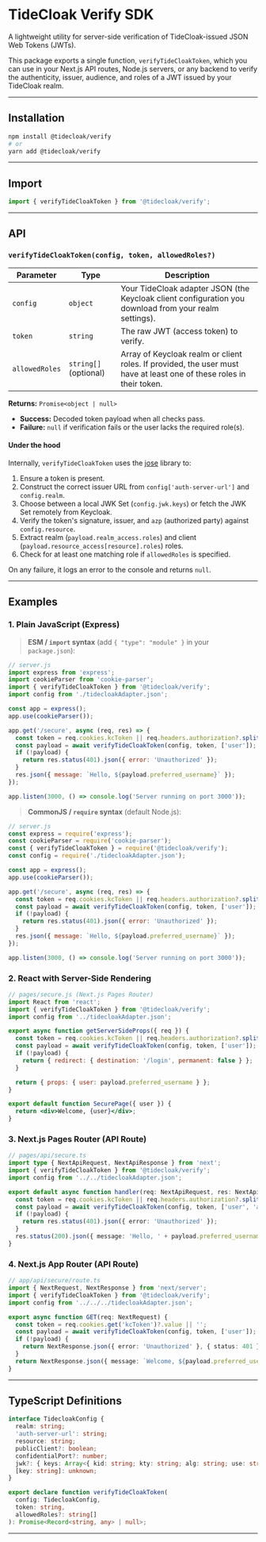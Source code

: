 # TideCloak Verify SDK

A lightweight utility for server-side verification of TideCloak-issued JSON Web Tokens (JWTs).

This package exports a single function, `verifyTideCloakToken`, which you can use in your Next.js API routes, Node.js servers, or any backend to verify the authenticity, issuer, audience, and roles of a JWT issued by your TideCloak realm.

---

## Installation

```bash
npm install @tidecloak/verify
# or
yarn add @tidecloak/verify
```

---

## Import

```ts
import { verifyTideCloakToken } from '@tidecloak/verify';
```

---

## API

### `verifyTideCloakToken(config, token, allowedRoles?)`

| Parameter      | Type                  | Description                                                                                                          |
| -------------- | --------------------- | -------------------------------------------------------------------------------------------------------------------- |
| `config`       | `object`              | Your TideCloak adapter JSON (the Keycloak client configuration you download from your realm settings).               |
| `token`        | `string`              | The raw JWT (access token) to verify.                                                                                |
| `allowedRoles` | `string[]` (optional) | Array of Keycloak realm or client roles. If provided, the user must have at least one of these roles in their token. |

**Returns:**
`Promise<object | null>`

* **Success:** Decoded token payload when all checks pass.
* **Failure:** `null` if verification fails or the user lacks the required role(s).

#### Under the hood

Internally, `verifyTideCloakToken` uses the [jose](https://github.com/panva/jose) library to:

1. Ensure a token is present.
2. Construct the correct issuer URL from `config['auth-server-url']` and `config.realm`.
3. Choose between a local JWK Set (`config.jwk.keys`) or fetch the JWK Set remotely from Keycloak.
4. Verify the token's signature, issuer, and `azp` (authorized party) against `config.resource`.
5. Extract realm (`payload.realm_access.roles`) and client (`payload.resource_access[resource].roles`) roles.
6. Check for at least one matching role if `allowedRoles` is specified.

On any failure, it logs an error to the console and returns `null`.

---

## Examples

### 1. Plain JavaScript (Express)

> **ESM / `import` syntax** (add `{ "type": "module" }` in your `package.json`):

```js
// server.js
import express from 'express';
import cookieParser from 'cookie-parser';
import { verifyTideCloakToken } from '@tidecloak/verify';
import config from './tidecloakAdapter.json';

const app = express();
app.use(cookieParser());

app.get('/secure', async (req, res) => {
  const token = req.cookies.kcToken || req.headers.authorization?.split(' ')[1] || '';
  const payload = await verifyTideCloakToken(config, token, ['user']);
  if (!payload) {
    return res.status(401).json({ error: 'Unauthorized' });
  }
  res.json({ message: `Hello, ${payload.preferred_username}` });
});

app.listen(3000, () => console.log('Server running on port 3000'));
```

> **CommonJS / `require` syntax** (default Node.js):

````js
// server.js
const express = require('express');
const cookieParser = require('cookie-parser');
const { verifyTideCloakToken } = require('@tidecloak/verify');
const config = require('./tidecloakAdapter.json');

const app = express();
app.use(cookieParser());

app.get('/secure', async (req, res) => {
  const token = req.cookies.kcToken || req.headers.authorization?.split(' ')[1] || '';
  const payload = await verifyTideCloakToken(config, token, ['user']);
  if (!payload) {
    return res.status(401).json({ error: 'Unauthorized' });
  }
  res.json({ message: `Hello, ${payload.preferred_username}` });
});

app.listen(3000, () => console.log('Server running on port 3000'));
````
### 2. React with Server-Side Rendering

```jsx
// pages/secure.js (Next.js Pages Router)
import React from 'react';
import { verifyTideCloakToken } from '@tidecloak/verify';
import config from '../tidecloakAdapter.json';

export async function getServerSideProps({ req }) {
  const token = req.cookies.kcToken || req.headers.authorization?.split(' ')[1] || '';
  const payload = await verifyTideCloakToken(config, token, ['user']);
  if (!payload) {
    return { redirect: { destination: '/login', permanent: false } };
  }

  return { props: { user: payload.preferred_username } };
}

export default function SecurePage({ user }) {
  return <div>Welcome, {user}</div>;
}
```
### 3. Next.js Pages Router (API Route)

```ts
// pages/api/secure.ts
import type { NextApiRequest, NextApiResponse } from 'next';
import { verifyTideCloakToken } from '@tidecloak/verify';
import config from '../../tidecloakAdapter.json';

export default async function handler(req: NextApiRequest, res: NextApiResponse) {
  const token = req.cookies.kcToken || req.headers.authorization?.split(' ')[1] || '';
  const payload = await verifyTideCloakToken(config, token, ['user', 'admin']);
  if (!payload) {
    return res.status(401).json({ error: 'Unauthorized' });
  }
  res.status(200).json({ message: 'Hello, ' + payload.preferred_username });
}
```

### 4. Next.js App Router (API Route)

```ts
// app/api/secure/route.ts
import { NextRequest, NextResponse } from 'next/server';
import { verifyTideCloakToken } from '@tidecloak/verify';
import config from '../../../tidecloakAdapter.json';

export async function GET(req: NextRequest) {
  const token = req.cookies.get('kcToken')?.value || '';
  const payload = await verifyTideCloakToken(config, token, ['user']);
  if (!payload) {
    return NextResponse.json({ error: 'Unauthorized' }, { status: 401 });
  }
  return NextResponse.json({ message: `Welcome, ${payload.preferred_username}` });
}
```

---

## TypeScript Definitions

```ts
interface TidecloakConfig {
  realm: string;
  'auth-server-url': string;
  resource: string;
  publicClient?: boolean;
  confidentialPort?: number;
  jwk?: { keys: Array<{ kid: string; kty: string; alg: string; use: string; x: string; crv?: string }> };
  [key: string]: unknown;
}

export declare function verifyTideCloakToken(
  config: TidecloakConfig,
  token: string,
  allowedRoles?: string[]
): Promise<Record<string, any> | null>;
```

---

